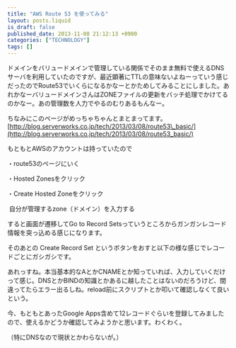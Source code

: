 ```yaml
---
title: "AWS Route 53 を使ってみる"
layout: posts.liquid
is_draft: false
published_date: 2013-11-08 21:12:13 +0900
categories: ["TECHNOLOGY"]
tags: []
---
```


ドメインをバリュードメインで管理している関係でそのまま無料で使えるDNSサーバを利用していたのですが、最近顕著にTTLの意味ないよねーっていう感じだったのでRoute53でいくらになるかなーとかためしてみることにしました。あれかなーバリュードメインさんはZONEファイルの更新をバッチ処理でかけてるのかなー。あの管理数を人力でやるのむりあるもんなー。

ちなみにこのページがめっちゃちゃんとまとまってます。  
[http://blog.serverworks.co.jp/tech/2013/03/08/route53\_basic/](http://blog.serverworks.co.jp/tech/2013/03/08/route53_basic/)

もともとAWSのアカウントは持っていたので  
  
・route53のページにいく

・Hosted Zonesをクリック  
  
・Create Hosted Zoneをクリック  
  
&nbsp;自分が管理するzone（ドメイン）を入力する  
  
すると画面が遷移してGo to Record Setsっていうところからガンガンレコード情報を突っ込める感じになります。  
  
そのあとの Create Record Set というボタンをおすと以下の様な感じでレコードごとにガシガシです。

あれっすね。本当基本的なAとかCNAMEとか知っていれば、入力していくだけって感じ。DNSとかBINDの知識とかあるに越したことはないのだろうけど、間違ってたらエラー出るしね。reload前にスクリプトとか叩いて確認しなくて良いという。

今、もともとあったGoogle Apps含めて12レコードぐらいを登録してみましたので、使えるかどうか確認してみようかと思います。わくわく。  
  
（特にDNSなので現状とかわらないが。）


